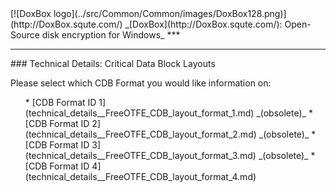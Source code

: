 

<meta content="text/html; charset=UTF-8" http-equiv="Content-Type">
<meta name="keywords" content="disk encryption, security, transparent, AES, OTFE, plausible deniability, virtual drive, Linux, MS Windows, portable, USB drive, partition">
<meta name="description" content="DoxBox: An Open-Source transparent encryption program for PCs. With this software, you can create one or more &quot;DoxBoxes&quot; on your PC - which appear as disks, anything written to these disks is automatically encrypted before being stored on your hard drive.">

<meta name="author" content="Sarah Dean">
<meta name="copyright" content="Copyright 2004, 2005, 2006, 2007, 2008 Sarah Dean">
<meta name="ROBOTS" content="ALL">

<TITLE>Technical Details: Critical Data Block Layouts</TITLE>

<link href="./styles_common.css" rel="stylesheet" type="text/css">


<link rel="shortcut icon" href="../src/Common/Common/images/DoxBox.ico" type="image/x-icon">

<SPAN CLASS="master_link">
[![DoxBox logo](../src/Common/Common/images/DoxBox128.png)](http://DoxBox.squte.com/)
</SPAN>
<SPAN CLASS="master_title">
_[DoxBox](http://DoxBox.squte.com/): Open-Source disk encryption for Windows_
</SPAN>
***

      
            

* * * 
<A NAME="level_3_heading_1">
### Technical Details: Critical Data Block Layouts
</A>

Please select which CDB Format you would like information on:

<UL>
* [CDB Format ID 1](technical_details__FreeOTFE_CDB_layout_format_1.md) _(obsolete)_
* [CDB Format ID 2](technical_details__FreeOTFE_CDB_layout_format_2.md) _(obsolete)_
* [CDB Format ID 3](technical_details__FreeOTFE_CDB_layout_format_3.md) _(obsolete)_
* [CDB Format ID 4](technical_details__FreeOTFE_CDB_layout_format_4.md)
</UL>



